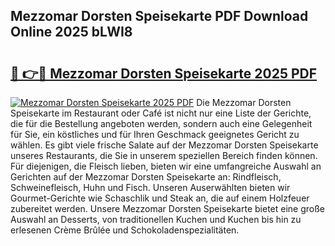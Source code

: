 ## Mezzomar Dorsten Speisekarte PDF Download Online 2025 bLWI8

# <h2><a href="http://gc9gbz.nevu.top/?p=Mezzomar+Dorsten+Speisekarte">🔗 👉🔴 Mezzomar Dorsten Speisekarte 2025 PDF</a></h2>

[![Mezzomar Dorsten Speisekarte 2025 PDF](https://i.imgur.com/dBaPXMq.png)](http://gc9gbz.nevu.top/?p=Mezzomar+Dorsten+Speisekarte)
Die Mezzomar Dorsten Speisekarte im Restaurant oder Café ist nicht nur eine Liste der Gerichte, die für die Bestellung angeboten werden, sondern auch eine Gelegenheit für Sie, ein köstliches und für Ihren Geschmack geeignetes Gericht zu wählen. Es gibt viele frische Salate auf der Mezzomar Dorsten Speisekarte unseres Restaurants, die Sie in unserem speziellen Bereich finden können. Für diejenigen, die Fleisch lieben, bieten wir eine umfangreiche Auswahl an Gerichten auf der Mezzomar Dorsten Speisekarte an: Rindfleisch, Schweinefleisch, Huhn und Fisch. Unseren Auserwählten bieten wir Gourmet-Gerichte wie Schaschlik und Steak an, die auf einem Holzfeuer zubereitet werden. Unsere Mezzomar Dorsten Speisekarte bietet eine große Auswahl an Desserts, von traditionellen Kuchen und Kuchen bis hin zu erlesenen Crème Brûlée und Schokoladenspezialitäten.
